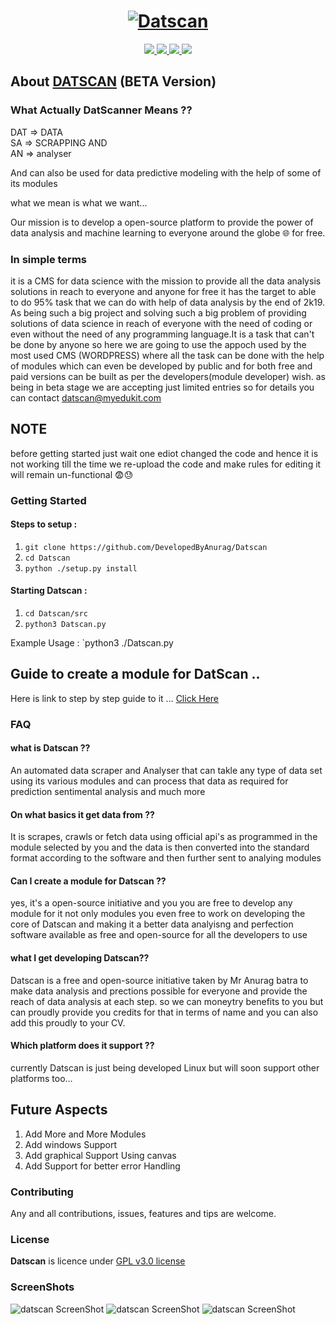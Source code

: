 <h1 align="center">
  <a href="https://github.com/DevelopedByAnurag/"><img src="https://raw.githubusercontent.com/DevelopedByAnurag/Datscan/master/Logo/datscan.png" alt="Datscan"></a>
</h1>
<p align="center">  
  <a href="https://docs.python.org/3/download.html">
    <img src="https://img.shields.io/badge/Python-3.x-green.svg">
  </a>
  <a href="https://github.com/DevelopedByAnurag/Datscan/">
    <img src="https://img.shields.io/badge/Version-v1.0.0 (UnStable beta)-blue.svg">
  </a>
  <a href="https://github.com/DevelopedByAnurag/Datscan/blob/master/LICENSE">
    <img src="https://img.shields.io/badge/License-GPLv3-orange.svg">
  </a> 
  <a href="https://github.com/DevelopedByAnurag/Datscan/">
    <img src="https://img.shields.io/badge/OS-Linux-orange.svg">
  </a>
</p>


## About  [DATSCAN](https://github.com/DevelopedByAnurag) (BETA Version)

### What Actually DatScanner Means ??

 DAT => DATA                      
 SA  => SCRAPPING AND                
 AN  => analyser 

And can also be used for data predictive modeling with the help of some of its modules 

what we mean is what we want...

Our mission is to develop a open-source platform to provide the power of data analysis and machine learning to everyone around the globe 🌐 for free.

### In simple terms 
it is a CMS for data science with the mission to provide all the data analysis solutions in reach to everyone and anyone for free it has the target to able to do 95% task that we can do with help of data analysis by the end of 2k19. As being such a big project and solving such a big problem of providing solutions of data science in reach of everyone with the need of coding or even without the need of any programming language.It is a task that can't be done by anyone so here we are going to use the appoch used by the most used CMS (WORDPRESS) where all the task can be done with the help of modules which can even be developed by public and for both free and paid versions can be built as per the developers(module developer) wish. as being in beta stage we are accepting just limited entries so for details you can contact datscan@myedukit.com

## NOTE
before getting started just wait one ediot changed the code and hence it is not working till the time we re-upload the code and make rules for editing it will remain un-functional 😨😓

### Getting Started

#### Steps to setup :

1. `git clone https://github.com/DevelopedByAnurag/Datscan`
2. `cd Datscan`
3. `python ./setup.py install`

#### Starting Datscan :

1. `cd Datscan/src`
2. `python3 Datscan.py`

Example Usage : `python3 ./Datscan.py

## Guide to create a module for DatScan ..
Here is link to step by step guide to it ... [Click Here](https://github.com/DevelopedByAnurag/Datscan/blob/master/Docs/Readme.md)

### FAQ

#### what is Datscan ??
An automated data scraper and  Analyser that can takle any type of data set  using its various modules and can process that data as required for prediction sentimental analysis and much more 

#### On what basics it get data from ??
It is scrapes, crawls or fetch data using official api's as programmed in the module selected by you and the data is then converted into the standard format according to the software and then further sent to analying modules 

#### Can I create a module for Datscan ??
yes, it's a open-source initiative and you you are free to develop any module for it not only modules you even free to work on developing the core of Datscan and making it a better data analyisng and perfection software available as free and open-source for all the developers to use 

#### what I get developing Datscan?? 
Datscan is a free and open-source initiative taken by Mr Anurag batra to make data analysis and prections possible for everyone and provide the reach of data analysis at each step. so we can moneytry benefits to you but can proudly provide you credits for that in terms of name and you can also add this proudly to your CV.

#### Which platform does it support ??
currently Datscan is just being developed Linux but will soon support other platforms  too... 


## Future Aspects

1. Add More and More Modules
2. Add windows Support
3. Add graphical Support Using canvas
4. Add Support for better error Handling


### Contributing
Any and all contributions, issues, features and tips are welcome.


### License
**Datscan** is licence under [GPL v3.0 license](https://www.gnu.org/licenses/gpl-3.0.en.html)

### ScreenShots

<img src="https://raw.githubusercontent.com/DevelopedByAnurag/Datscan/master/screenshots/1.png" alt="datscan ScreenShot">
<img src="https://raw.githubusercontent.com/DevelopedByAnurag/Datscan/master/screenshots/2.png" alt="datscan ScreenShot">
<img src="https://raw.githubusercontent.com/DevelopedByAnurag/Datscan/master/screenshots/3.png" alt="datscan ScreenShot">
